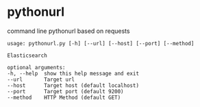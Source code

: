 # pythonurl
command line pythonurl based on requests
```
usage: pythonurl.py [-h] [--url] [--host] [--port] [--method]

Elasticsearch

optional arguments:
-h, --help  show this help message and exit
--url       Target url
--host      Target host (default localhost)
--port      Target port (default 9200)
--method    HTTP Method (default GET)
```
